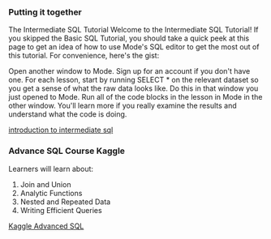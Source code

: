 ### Putting it together
The Intermediate SQL Tutorial
Welcome to the Intermediate SQL Tutorial! If you skipped the Basic SQL Tutorial, you should take a quick peek at this page to get an idea of how to use Mode's SQL editor to get the most out of this tutorial. For convenience, here's the gist:

Open another window to Mode. Sign up for an account if you don't have one.
For each lesson, start by running SELECT * on the relevant dataset so you get a sense of what the raw data looks like. Do this in that window you just opened to Mode.
Run all of the code blocks in the lesson in Mode in the other window. You'll learn more if you really examine the results and understand what the code is doing.

[introduction to intermediate sql](https://mode.com/sql-tutorial/intro-to-intermediate-sql/)

### Advance SQL Course Kaggle
Learners will learn about:
1. Join and Union
2. Analytic Functions
3. Nested and Repeated Data
4. Writing Efficient Queries

[Kaggle Advanced SQL](https://www.kaggle.com/learn/advanced-sql)
